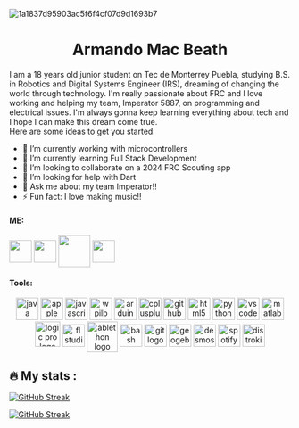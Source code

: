 
![1a1837d95903ac5f6f4cf07d9d1693b7](https://github.com/armandomm09/armandomm09/assets/97997290/37f67631-0ff8-41c9-9d7b-8a01a9b9241f)

<div align="center" color="blue">
  <h1>Armando Mac Beath</h1>
</div>


I am a 18 years old junior student on Tec de Monterrey Puebla, studying B.S. in Robotics and Digital Systems Engineer (IRS), dreaming of changing the world through technology. I'm really passionate about FRC and I love working and helping my team, Imperator 5887, on programming and electrical issues. I'm always gonna keep learning everything about tech and I hope I can make this dream come true.  
Here are some ideas to get you started:

- 🔭 I’m currently working with microcontrollers
- 🌱 I’m currently learning Full Stack Development
- 👯 I’m looking to collaborate on a 2024 FRC Scouting app
- 🤔 I’m looking for help with Dart
- 💬 Ask me about my team Imperator!!
- ⚡ Fun fact: I love making music!!



<h4 align="left">ME:</h4>
<a href="https://open.spotify.com/artist/0MeoRldwVegwqxGbW57v55?si=raoOByCbSo28vlMHtnWvXQ" target="blank"><img align="center" src="https://upload.wikimedia.org/wikipedia/commons/thumb/1/19/Spotify_logo_without_text.svg/2048px-Spotify_logo_without_text.svg.png" height="40" width="auto" /></a>
<a href="https://www.instagram.com/armando_mm09/" target="blank"><img src="https://www.unipile.com/wp-content/uploads/2022/09/logo_instagram.png" height="40" width="auto" align="center"></a>
<a href="https://x.com/armando_mac09?s=21&t=A9pjBMx9PGJFV8YaaD6oQg" target="blank"><img align="center" src="https://assets.stickpng.com/images/580b57fcd9996e24bc43c53e.png" height="57" width="auto" align="center"></a>
<a href="https://discord.com/users/427683569465425931" target="blank"><img align="center" src="https://assets-global.website-files.com/6257adef93867e50d84d30e2/636e0a6a49cf127bf92de1e2_icon_clyde_blurple_RGB.png" height="40" width="auto"/></a>


<h4 align="left">Tools:</h4>
<div align="center">
<img src="https://cdn.jsdelivr.net/gh/devicons/devicon/icons/java/java-original.svg" height="40" alt="java logo"  />
<img src="https://cdn.jsdelivr.net/gh/devicons/devicon/icons/apple/apple-original.svg" height="40" alt="apple logo"  />
<img src="https://cdn.jsdelivr.net/gh/devicons/devicon/icons/javascript/javascript-original.svg" height="40" alt="javascript logo"  />
<img src="https://images.squarespace-cdn.com/content/v1/5d4b06a67cd3580001ded283/1565198481601-L50L62A0MO6KS6XHSY3P/WPILibDev.png" height="40" alt="wpilb logo" />
<img src="https://cdn.jsdelivr.net/gh/devicons/devicon/icons/arduino/arduino-original.svg" height="40" alt="arduino logo"  />
<img src="https://cdn.jsdelivr.net/gh/devicons/devicon/icons/cplusplus/cplusplus-original.svg" height="40" alt="cplusplus logo"  />
<img src="https://cdn.jsdelivr.net/gh/devicons/devicon/icons/github/github-original.svg" height="40" alt="github logo"  />
<img src="https://cdn.jsdelivr.net/gh/devicons/devicon/icons/html5/html5-original.svg" height="40" alt="html5 logo"  />
<img src="https://cdn.jsdelivr.net/gh/devicons/devicon/icons/python/python-original.svg" height="40" alt="python logo"  />
<img src="https://cdn.jsdelivr.net/gh/devicons/devicon/icons/vscode/vscode-original.svg" height="40" alt="vscode logo"  />
<img src="https://upload.wikimedia.org/wikipedia/commons/thumb/2/21/Matlab_Logo.png/667px-Matlab_Logo.png" height="40" alt="matlab logo" />
<img src="https://upload.wikimedia.org/wikipedia/en/c/c7/Logic_Pro_icon.png" height="45" alt="logic pro logo" />
<img src="https://www.image-line.com/wp-content/themes/intracto/build/images/fl-fruit-logo.png" height="40" alt="fl studio logo" />
<img src="https://i.redd.it/3ru0ufljlc021.png" height="55" alt="ablethon logo" align="top"/>
<img src="https://cdn.jsdelivr.net/gh/devicons/devicon/icons/bash/bash-original.svg" height="40" alt="bash logo"  />
<img src="https://cdn.jsdelivr.net/gh/devicons/devicon/icons/git/git-original.svg" height="40" alt="git logo"  />
<img src="https://upload.wikimedia.org/wikipedia/commons/thumb/5/57/Geogebra.svg/1200px-Geogebra.svg.png" height="40" alt="geogebra logo" />
<img src="https://preview.redd.it/8pubh285syd61.png?width=4096&format=png&auto=webp&s=6881b6aab2ba56d4c7e45b15201e181489330362" height="40" alt="desmos logo" />
<img src="https://cdn.shopify.com/app-store/listing_images/fae5a14788bf7f2d8a5cd7c114bcbe6b/icon/CMLDlNaItfgCEAE=.png" height="40" alt="spotify for users" />
<img src="https://distrokid.com/images/distrokid_gremlin_small.png" height="40" alt="distrokid" />




</div>

## 🔥 My stats :

[![GitHub Streak](https://streak-stats.demolab.com/?user=DenverCoder1)](https://git.io/streak-stats)

[![GitHub Streak](https://streak-stats.demolab.com/?user=DenverCoder1&theme=dark)](https://git.io/streak-stats)
